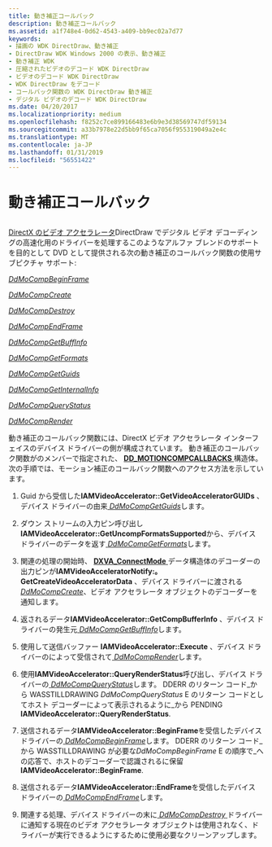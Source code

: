 ```yaml
---
title: 動き補正コールバック
description: 動き補正コールバック
ms.assetid: a1f748e4-0d62-4543-a409-bb9ec02a7d77
keywords:
- 描画の WDK DirectDraw、動き補正
- DirectDraw WDK Windows 2000 の表示、動き補正
- 動き補正 WDK
- 圧縮されたビデオのデコード WDK DirectDraw
- ビデオのデコード WDK DirectDraw
- WDK DirectDraw をデコード
- コールバック関数の WDK DirectDraw 動き補正
- デジタル ビデオのデコード WDK DirectDraw
ms.date: 04/20/2017
ms.localizationpriority: medium
ms.openlocfilehash: f8252c7ce899166483e6b9e3d38569747df59134
ms.sourcegitcommit: a33b7978e22d5bb9f65ca7056f955319049a2e4c
ms.translationtype: MT
ms.contentlocale: ja-JP
ms.lasthandoff: 01/31/2019
ms.locfileid: "56551422"
---
```

# <a name="motion-compensation-callbacks"></a>動き補正コールバック


## <span id="ddk_motion_compensation_callbacks_gg"></span><span id="DDK_MOTION_COMPENSATION_CALLBACKS_GG"></span>


[DirectX のビデオ アクセラレータ](directx-video-acceleration.md)DirectDraw でデジタル ビデオ デコーディングの高速化用のドライバーを処理するこのようなアルファ ブレンドのサポートを目的として DVD として提供される次の動き補正のコールバック関数の使用サブピクチャ サポート:

[*DdMoCompBeginFrame*](https://msdn.microsoft.com/library/windows/hardware/ff549648)

[*DdMoCompCreate*](https://msdn.microsoft.com/library/windows/hardware/ff549656)

[*DdMoCompDestroy*](https://msdn.microsoft.com/library/windows/hardware/ff549664)

[*DdMoCompEndFrame*](https://msdn.microsoft.com/library/windows/hardware/ff549669)

[*DdMoCompGetBuffInfo*](https://msdn.microsoft.com/library/windows/hardware/ff549683)

[*DdMoCompGetFormats*](https://msdn.microsoft.com/library/windows/hardware/ff549691)

[*DdMoCompGetGuids*](https://msdn.microsoft.com/library/windows/hardware/ff550236)

[*DdMoCompGetInternalInfo*](https://msdn.microsoft.com/library/windows/hardware/ff550240)

[*DdMoCompQueryStatus*](https://msdn.microsoft.com/library/windows/hardware/ff550243)

[*DdMoCompRender*](https://msdn.microsoft.com/library/windows/hardware/ff550248)

動き補正のコールバック関数には、DirectX ビデオ アクセラレータ インターフェイスのデバイス ドライバーの側が構成されています。 動き補正のコールバック関数がのメンバーで指定された、 [ **DD\_MOTIONCOMPCALLBACKS** ](https://msdn.microsoft.com/library/windows/hardware/ff551660)構造体。 次の手順では、モーション補正のコールバック関数へのアクセス方法を示しています。

1.  Guid から受信した**IAMVideoAccelerator::GetVideoAcceleratorGUIDs** 、デバイス ドライバーの由来[ *DdMoCompGetGuids*](https://msdn.microsoft.com/library/windows/hardware/ff550236)します。

2.  ダウン ストリームの入力ピン呼び出し**IAMVideoAccelerator::GetUncompFormatsSupported**から、デバイス ドライバーのデータを返す[ *DdMoCompGetFormats*](https://msdn.microsoft.com/library/windows/hardware/ff549691)します。

3.  関連の処理の開始時、 [ **DXVA\_ConnectMode** ](https://msdn.microsoft.com/library/windows/hardware/ff563138)データ構造体のデコーダーの出力ピンが**IAMVideoAcceleratorNotify:。GetCreateVideoAcceleratorData** 、デバイス ドライバーに渡される[ *DdMoCompCreate*](https://msdn.microsoft.com/library/windows/hardware/ff549656)、ビデオ アクセラレータ オブジェクトのデコーダーを通知します。

4.  返されるデータ**IAMVideoAccelerator::GetCompBufferInfo** 、デバイス ドライバーの発生元[ *DdMoCompGetBuffInfo*](https://msdn.microsoft.com/library/windows/hardware/ff549683)します。

5.  使用して送信バッファー **IAMVideoAccelerator::Execute** 、デバイス ドライバーのによって受信されて[ *DdMoCompRender*](https://msdn.microsoft.com/library/windows/hardware/ff550248)します。

6.  使用**IAMVideoAccelerator::QueryRenderStatus**呼び出し、デバイス ドライバーの[ *DdMoCompQueryStatus*](https://msdn.microsoft.com/library/windows/hardware/ff550243)します。 DDERR のリターン コード\_から WASSTILLDRAWING *DdMoCompQueryStatus* E のリターン コードとしてホスト デコーダーによって表示されるように\_から PENDING **IAMVideoAccelerator::QueryRenderStatus**.

7.  送信されるデータ**IAMVideoAccelerator::BeginFrame**を受信したデバイス ドライバーの[ *DdMoCompBeginFrame*](https://msdn.microsoft.com/library/windows/hardware/ff549648)します。 DDERR のリターン コード\_から WASSTILLDRAWING が必要な*DdMoCompBeginFrame* E の順序で\_への応答で、ホストのデコーダーで認識されるに保留**IAMVideoAccelerator::BeginFrame**.

8.  送信されるデータ**IAMVideoAccelerator::EndFrame**を受信したデバイス ドライバーの[ *DdMoCompEndFrame*](https://msdn.microsoft.com/library/windows/hardware/ff549669)します。

9.  関連する処理、デバイス ドライバーの末に[ *DdMoCompDestroy* ](https://msdn.microsoft.com/library/windows/hardware/ff549664)ドライバーに通知する現在のビデオ アクセラレータ オブジェクトは使用されなく、ドライバーが実行できるようにするために使用必要なクリーンアップします。

 

 





